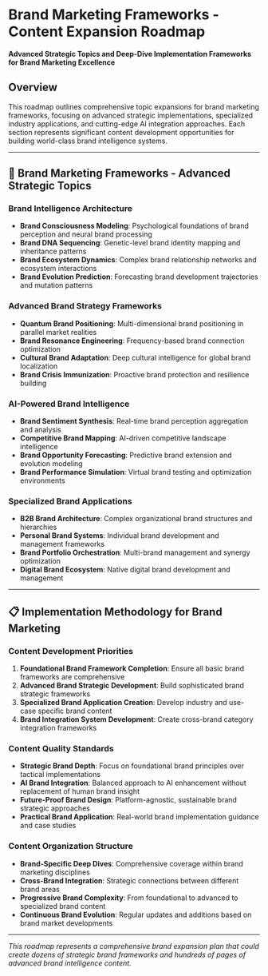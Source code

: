 # Brand Marketing Frameworks - Content Expansion Roadmap

**Advanced Strategic Topics and Deep-Dive Implementation Frameworks for Brand Marketing Excellence**

## Overview

This roadmap outlines comprehensive topic expansions for brand marketing frameworks, focusing on advanced strategic implementations, specialized industry applications, and cutting-edge AI integration approaches. Each section represents significant content development opportunities for building world-class brand intelligence systems.

---

## 🎯 **Brand Marketing Frameworks - Advanced Strategic Topics**

### **Brand Intelligence Architecture**
- **Brand Consciousness Modeling**: Psychological foundations of brand perception and neural brand processing
- **Brand DNA Sequencing**: Genetic-level brand identity mapping and inheritance patterns
- **Brand Ecosystem Dynamics**: Complex brand relationship networks and ecosystem interactions
- **Brand Evolution Prediction**: Forecasting brand development trajectories and mutation patterns

### **Advanced Brand Strategy Frameworks**
- **Quantum Brand Positioning**: Multi-dimensional brand positioning in parallel market realities
- **Brand Resonance Engineering**: Frequency-based brand connection optimization
- **Cultural Brand Adaptation**: Deep cultural intelligence for global brand localization
- **Brand Crisis Immunization**: Proactive brand protection and resilience building

### **AI-Powered Brand Intelligence**
- **Brand Sentiment Synthesis**: Real-time brand perception aggregation and analysis
- **Competitive Brand Mapping**: AI-driven competitive landscape intelligence
- **Brand Opportunity Forecasting**: Predictive brand extension and evolution modeling
- **Brand Performance Simulation**: Virtual brand testing and optimization environments

### **Specialized Brand Applications**
- **B2B Brand Architecture**: Complex organizational brand structures and hierarchies
- **Personal Brand Systems**: Individual brand development and management frameworks
- **Brand Portfolio Orchestration**: Multi-brand management and synergy optimization
- **Digital Brand Ecosystem**: Native digital brand development and management

---

## 📋 **Implementation Methodology for Brand Marketing**

### **Content Development Priorities**
1. **Foundational Brand Framework Completion**: Ensure all basic brand frameworks are comprehensive
2. **Advanced Brand Strategic Development**: Build sophisticated brand strategic frameworks
3. **Specialized Brand Application Creation**: Develop industry and use-case specific brand content
4. **Brand Integration System Development**: Create cross-brand category integration frameworks

### **Content Quality Standards**
- **Strategic Brand Depth**: Focus on foundational brand principles over tactical implementations
- **AI Brand Integration**: Balanced approach to AI enhancement without replacement of human brand insight
- **Future-Proof Brand Design**: Platform-agnostic, sustainable brand strategic approaches
- **Practical Brand Application**: Real-world brand implementation guidance and case studies

### **Content Organization Structure**
- **Brand-Specific Deep Dives**: Comprehensive coverage within brand marketing disciplines
- **Cross-Brand Integration**: Strategic connections between different brand areas
- **Progressive Brand Complexity**: From foundational to advanced to specialized brand content
- **Continuous Brand Evolution**: Regular updates and additions based on brand market developments

---

*This roadmap represents a comprehensive brand expansion plan that could create dozens of strategic brand frameworks and hundreds of pages of advanced brand intelligence content.* 
